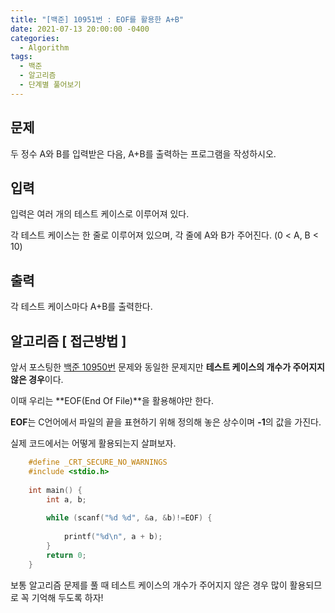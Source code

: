 ```yaml
---
title: "[백준] 10951번 : EOF를 활용한 A+B"
date: 2021-07-13 20:00:00 -0400
categories: 
  - Algorithm
tags:
  - 백준
  - 알고리즘
  - 단계별 풀어보기
---
```


## 문제

두 정수 A와 B를 입력받은 다음, A+B를 출력하는 프로그램을 작성하시오.


## 입력
입력은 여러 개의 테스트 케이스로 이루어져 있다.

각 테스트 케이스는 한 줄로 이루어져 있으며, 각 줄에 A와 B가 주어진다. (0 < A, B < 10)

## 출력

각 테스트 케이스마다 A+B를 출력한다.  

## 알고리즘 [ 접근방법 ]

앞서 포스팅한 [백준 10950번](https://idkim97.github.io/algorithm/%EB%B0%B1%EC%A4%8010950%EB%B2%88/) 문제와 동일한 문제지만 **테스트 케이스의 개수가 주어지지 않은 경우**이다.

이때 우리는 **EOF(End Of File)**을 활용해야만 한다.

**EOF**는 C언어에서 파일의 끝을 표현하기 위해 정의해 놓은 상수이며 **-1**의 값을 가진다.

실제 코드에서는 어떻게 활용되는지 살펴보자.

```c
    #define _CRT_SECURE_NO_WARNINGS
    #include <stdio.h>
    
    int main() {
    	int a, b;
    
    	while (scanf("%d %d", &a, &b)!=EOF) {
    		
    		printf("%d\n", a + b);
    	}
    	return 0;
    }
```

보통 알고리즘 문제를 풀 때 테스트 케이스의 개수가 주어지지 않은 경우 많이 활용되므로 꼭 기억해 두도록 하자!